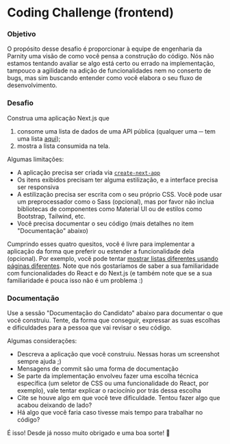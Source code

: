 # Coding Challenge (frontend)

### Objetivo

O propósito desse desafio é proporcionar à equipe de engenharia da Parnity uma visão de como você pensa a construção do código. Nós não estamos tentando avaliar se algo está certo ou errado na implementação, tampouco a agilidade na adição de funcionalidades nem no conserto de bugs, mas sim buscando entender como você elabora o seu fluxo de desenvolvimento.

### Desafio

Construa uma aplicação Next.js que

1. consome uma lista de dados de uma API pública (qualquer uma ─ tem uma lista [aqui](https://github.com/toddmotto/public-apis));
2. mostra a lista consumida na tela.

Algumas limitações:

- A aplicação precisa ser criada via [`create-next-app`](https://nextjs.org/docs/api-reference/create-next-app)
- Os itens exibidos precisam ter alguma estilização, e a interface precisa ser responsiva
- A estilização precisa ser escrita com o seu próprio CSS. Você pode usar um preprocessador como o Sass (opcional), mas por favor não inclua bibliotecas de componentes como Material UI ou de estilos como Bootstrap, Tailwind, etc.
- Você precisa documentar o seu código (mais detalhes no item "Documentação" abaixo)

Cumprindo esses quatro quesitos, você é livre para implementar a aplicação da forma que preferir ou estender a funcionalidade dela (opcional). Por exemplo, você pode tentar [mostrar listas diferentes usando páginas diferentes](https://github.com/toddmotto/public-apis). Note que nós gostaríamos de saber a sua familiaridade com funcionalidades do React e do Next.js (e também note que se a sua familiaridade é pouca isso não é um problema :)

### Documentação

Use a sessão "Documentação do Candidato" abaixo para documentar o que você construiu. Tente, da forma que conseguir, expressar as suas escolhas e dificuldades para a pessoa que vai revisar o seu código.

Algumas considerações:

- Descreva a aplicação que você construiu. Nessas horas um screenshot sempre ajuda ;)
- Mensagens de commit são uma forma de documentação
- Se parte da implementação envolveu fazer uma escolha técnica específica (um seletor de CSS ou uma funcionalidade do React, por exemplo), vale tentar explicar o raciocínio por trás dessa escolha
- Cite se houve algo em que você teve dificuldade. Tentou fazer algo que acabou deixando de lado?
- Há algo que você faria caso tivesse mais tempo para trabalhar no código?

É isso! Desde já nosso muito obrigado e uma boa sorte! 🚀
